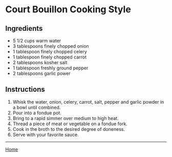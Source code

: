 # Court Bouillon Cooking Style

## Ingredients
- 5 1/2 cups warm water
- 3 tablespoons finely chopped onion
- 1 tablespoon finely chopped celery
- 1 tablespoon finely chopped carrot
- 2 tablespoons kosher salt
- 1 tablespoon freshly ground pepper
- 2 tablespoons garlic power

## Instructions
1. Whisk the water, onion, celery, carrot, salt, pepper and garlic powder in a bowl until combined.
1. Pour into a fondue pot.
1. Bring to a rapid simmer over medium to high heat.
1. Thread a piece of meat or vegetable on a fondue fork.
1. Cook in the broth to the desired degree of doneness.
1. Serve with your favorite sauce.

---
[Home](../)